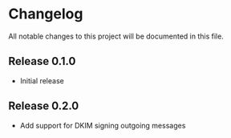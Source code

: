 # Changelog

All notable changes to this project will be documented in this file.

## Release 0.1.0

* Initial release

## Release 0.2.0

* Add support for DKIM signing outgoing messages
